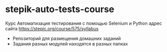 # stepik-auto-tests-course
Курс Автоматизация тестирования c помощью Selenium и Python
адрес сайта https://stepic.org/course/575/syllabus

* Репозиторий для размещения домашних заданий
* Задания разных модулей находятся в разных папках
